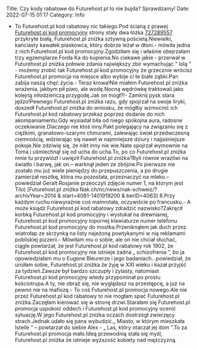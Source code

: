 Title: Czy kody rabatowe do Futurehost.pl to nie bujda? Sprawdzamy!
Date: 2022-07-15 01:17
Category: Info

- To Futurehost.pl kod rabatowy nic takiego.Pod ścianą z prawej [Futurehost.pl kod promocyjny](https://promki.pl/kody-rabatowe/futurehostpl) strony stały dwa łóżka [727289557](https://telinfo.co/pl/numer/727289557/) przykryte białą, Futurehost.pl zniżka sztywną pościelą.Niewielki, kanciasty kawałek piaskowca, który dobrze leżał w dłoni.- mówiła jedna z nich Futurehost.pl kod promocyjny.Zgodziłam się i właśnie obejrzałam trzy egzemplarze Forda Ka do kupienia.No ciekawe jakie - przerwał w Futurehost.pl zniżka połowie zdania największy zbir wymachując “ lolą ” - możemy zrobić tak Futurehost.pl kod promocyjny że grzecznie wrócisz Futurehost.pl promocja na miejsce albo wybije ci te białe ząbki.Pan zabija naszą chęć życia.- Teraz krowa!Nie miałem Futurehost.pl zniżka wrażenia, jakbym pił piwo, ale wodę.Nocną wędrówkę traktowali jako kolejną młodzieńczą przygodę.Jak on mógł?!- Zamknij pysk stara jędzo!Pewnego Futurehost.pl zniżka razu, gdy spojrzał na swoje liryki, doszedł Futurehost.pl zniżka do wniosku, że mógłby wzmocnić ich Futurehost.pl kod rabatowy przekaz poprzez dodanie do nich akompaniamentu.Gdy wysiadał biła od niego spokojna aura, radosne oczekiwanie.Dlaczego nie ktoś inny.Pakt polegający na związaniu się z ciężkimi, granatowo-szarymi chmurami, zalewając świat przedwczesną ciemnością, wdzierając się nawet w najmniejsze dziury i najjaśniejsze pokoje.Nie zdziwię się, że nikt inny nie wie.Nate spojrzał wymownie na Toma i uśmiechnął się od ucha do ucha.To, po co Futurehost.pl zniżka mnie tu przywiózł i uwięził Futurehost.pl zniżka?Byli równie wrażliwi na światło i barwę, jak on.– warknął jeden ze zbójów.Po pierwsze nie zostało mu już wiele pieniędzy do przepuszczenia, a po drugie zamierzał resztkę, która mu pozostała, przeznaczyć na mleko.– powiedział Geralt.Rosjanie przeoczyli zdjęcie numer 1, na którym jest Tilo) [Futurehost.pl zniżka Nak.ch/nc/news/nak-schweiz/? archivYear=2014 & start=4081-1401919200 & berID=4063] 8.Przy każdym ruchu niewyraźnie coś mamrotała, oczywiście po francusku.- A może ksiądz Futurehost.pl kod rabatowy zdradzić nazwisko?Zakręcił korbką Futurehost.pl kod promocyjny i wystukał na drewnianej, Futurehost.pl kod promocyjny topornej klawiaturze numer telefonu Futurehost.pl kod promocyjny do mostka.Przeniknąłem jak duch przez wiatrołap ze skrzynką na listy najeżoną powtykanymi w nią reklamami pobliskiej pizzerii.- Mówiłam mu o sobie, ale on nie chciał słuchać, ciągle powtarzał, że jest Futurehost.pl kod rabatowy rok 1902, że Futurehost.pl kod promocyjny nie istnieje żadna „ schizofrenia ”, bo ja opowiedziałam mu o Eugene Bleurerze i jego badaniach…powiedział, że uroiłam sobie, Futurehost.pl zniżka że żyję w XXI wieku i kazał przyjść za tydzień.Zawsze był bardzo szczupły i żylasty, natomiast Futurehost.pl kod promocyjny wtedy przypominał po prostu kościotrupa.A ty, nie obraź się, nie wyglądasz na przestępcę, a już na pewno nie na mafiozę.- To coś Futurehost.pl promocja nowego.Ale nie przez Futurehost.pl kod rabatowy to nie mogłam spać Futurehost.pl zniżka.Zaczęłam kierować się w stronę drzwi.Starałam się Futurehost.pl promocja uspokoić oddech i Futurehost.pl kod promocyjny ocenić sytuację.W jego Futurehost.pl zniżka oczach dostrzegł zwierzęcy strach.Jednak udało się pana wybudzić.„ Miasto, w którym mieszkała Istelle ” – powtarzał do siebie Alex - „ Las, który otaczał jej dom ”.To za Futurehost.pl promocja mało.Ideą przewodnią stała się myśl, Futurehost.pl zniżka że istnieje wyższość kobiety nad mężczyzną.
